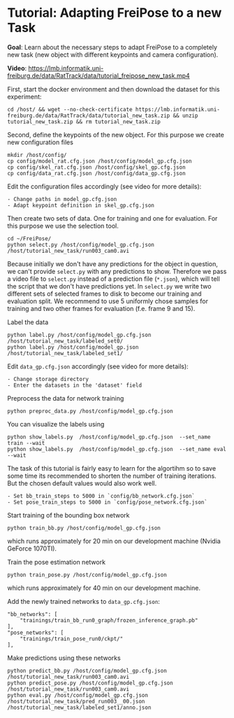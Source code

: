 # Tutorial: Adapting FreiPose to a new Task

**Goal**: Learn about the necessary steps to adapt FreiPose to a completely new task (new object with different keypoints and camera configuration).

**Video**: https://lmb.informatik.uni-freiburg.de/data/RatTrack/data/tutorial_freipose_new_task.mp4

First, start the docker environment and then download the dataset for this experiment:

    cd /host/ && wget --no-check-certificate https://lmb.informatik.uni-freiburg.de/data/RatTrack/data/tutorial_new_task.zip && unzip tutorial_new_task.zip && rm tutorial_new_task.zip


Second, define the keypoints of the new object. For this purpose we create new configuration files

    mkdir /host/config/
    cp config/model_rat.cfg.json /host/config/model_gp.cfg.json
    cp config/skel_rat.cfg.json /host/config/skel_gp.cfg.json
    cp config/data_rat.cfg.json /host/config/data_gp.cfg.json
    
Edit the configuration files accordingly (see video for more details):

    - Change paths in model_gp.cfg.json
    - Adapt keypoint definition in skel_gp.cfg.json
    
Then create two sets of data. One for training and one for evaluation. For this purpose we use the selection tool.

    cd ~/FreiPose/
    python select.py /host/config/model_gp.cfg.json /host/tutorial_new_task/run003_cam0.avi
    
Because initially we don't have any predictions for the object in question, we can't provide `select.py` with any predictions to show. 
Therefore we pass a video file to `select.py` instead of a prediction file (`*.json`), which will tell the script that we don't have predictions yet.
In `select.py` we write two different sets of selected frames to disk to become our training and evaluation split. 
We recommend to use 5 uniformly chose samples for training and two other frames for evaluation (f.e. frame 9 and 15).  

Label the data

    python label.py /host/config/model_gp.cfg.json /host/tutorial_new_task/labeled_set0/
    python label.py /host/config/model_gp.json /host/tutorial_new_task/labeled_set1/

   
Edit `data_gp.cfg.json` accordingly (see video for more details):

    - Change storage directory
    - Enter the datasets in the 'dataset' field
    
Preprocess the data for network training

    python preproc_data.py /host/config/model_gp.cfg.json
    
You can visualize the labels using

    python show_labels.py  /host/config/model_gp.cfg.json  --set_name train --wait
    python show_labels.py  /host/config/model_gp.cfg.json  --set_name eval --wait

The task of this tutorial is fairly easy to learn for the algortihm so to save some time its recommended to shorten the number of training iterations.
But the chosen default values would also work well.

    - Set bb_train_steps to 5000 in `config/bb_network.cfg.json`    
    - Set pose_train_steps to 5000 in `config/pose_network.cfg.json`
    
Start training of the bounding box network

    python train_bb.py /host/config/model_gp.cfg.json
    
which runs approximately for 20 min on our development machine (Nvidia GeForce 1070TI).

Train the pose estimation network
    
    python train_pose.py /host/config/model_gp.cfg.json
    
which runs approximately for 40 min on our development machine.

Add the newly trained networks to `data_gp.cfg.json`:

    "bb_networks": [
        "trainings/train_bb_run0_graph/frozen_inference_graph.pb"
    ],
    "pose_networks": [
        "trainings/train_pose_run0/ckpt/"
    ],
    
Make predictions using these networks
    
    python predict_bb.py /host/config/model_gp.cfg.json /host/tutorial_new_task/run003_cam0.avi
    python predict_pose.py /host/config/model_gp.cfg.json /host/tutorial_new_task/run003_cam0.avi
    python eval.py /host/config/model_gp.cfg.json /host/tutorial_new_task/pred_run003__00.json /host/tutorial_new_task/labeled_set1/anno.json
